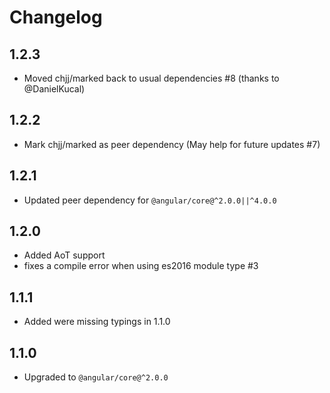 # Changelog

## 1.2.3

- Moved chjj/marked back to usual dependencies #8 (thanks to @DanielKucal)

## 1.2.2

- Mark chjj/marked as peer dependency (May help for future updates #7)

## 1.2.1

- Updated peer dependency for `@angular/core@^2.0.0||^4.0.0`

## 1.2.0

- Added AoT support
- fixes a compile error when using es2016 module type #3

## 1.1.1

- Added were missing typings in 1.1.0

## 1.1.0

- Upgraded to `@angular/core@^2.0.0`
